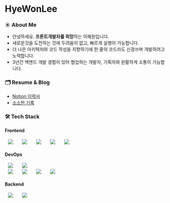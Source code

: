 # HyeWonLee

### ☀️ About Me
- 안녕하세요. **프론트개발자를 희망**하는 이혜원입니다.
- 새로운것을 도전하는 것에 두려움이 없고, 빠르게 실행이 가능합니다.
- 더 나은 아키텍처와 코드 작성을 지향하기에 한 줄의 코드라도 신경쓰며 개발하려고 노력합니다.
- 3년간 백엔드 개발 경험이 있어 협업하는 개발자, 기획자와 원활하게 소통이 가능합니다.<br>

### 🗂 Resume & Blog 
- [Notion 이력서](https://hwlee.notion.site/c065579b301f483cb4c2f67080deef31)
- [소소한 기록](https://velog.io/@hwlee8042)

### 🛠 Tech Stack
#### Frontend
<a><img src="https://img.shields.io/badge/HTML5-E34F26?style=flat-square&logo=HTML5&logoColor=white" style="height : auto; margin-left : 10px; margin-right : 10px;"/></a>&nbsp;
<a><img src="https://img.shields.io/badge/CSS3-1572B6?style=flat-square&logo=CSS3&logoColor=white" style="height : auto; margin-left : 10px; margin-right : 10px;"/></a>&nbsp;
<a><img src="https://img.shields.io/badge/Javascript-F7DF1E?style=flat-square&logo=Javascript&logoColor=white" style="height : auto; margin-left : 10px; margin-right : 10px;"/></a>&nbsp;
<a><img src="https://img.shields.io/badge/React-61DAFB?style=flat-square&logo=React&logoColor=white" style="height : auto; margin-left : 10px; margin-right : 
10px;"/></a>&nbsp;
<a><img src="https://img.shields.io/badge/Redux-764ABC?style=flat-square&logo=React&logoColor=white" style="height : auto; margin-left : 10px; margin-right : 
10px;"/></a>&nbsp;
<br>
#### DevOps
<a><img src="https://img.shields.io/badge/Oracle-F80000?style=flat-square&logo=Oracle&logoColor=white" style="height : auto; margin-left : 10px; margin-right : 10px;"/></a>&nbsp;
<a><img src="https://img.shields.io/badge/PostgreSQL-4169E1?style=flat-square&logo=PostgreSQL&logoColor=white" style="height : auto; margin-left : 10px; margin-right : 10px;"/></a>&nbsp;
<br/>
<a><img src="https://img.shields.io/badge/Git-F05032?style=flat-square&logo=Git&logoColor=white" style="height : auto; margin-left : 10px; margin-right : 10px;"/></a>&nbsp;
<a><img src="https://img.shields.io/badge/Linux-FCC624?style=flat-square&logo=Linux&logoColor=white" style="height : auto; margin-left : 10px; margin-right : 10px;"/></a>&nbsp;
<a><img src="https://img.shields.io/badge/Jenkins-D24939?style=flat-square&logo=Jenkins&logoColor=white" style="height : auto; margin-left : 10px; margin-right : 10px;"/></a>&nbsp;
<a><img src="https://img.shields.io/badge/AmazonS3-569A31?style=flat-square&logo=AmazonS3&logoColor=white" style="height : auto; margin-left : 10px; margin-right : 10px;"/></a>&nbsp;
<br/>
#### Backend
<a><img src="https://img.shields.io/badge/Java-007396?style=flat-square&logo=Java&logoColor=white" style="height : auto; margin-left : 10px; margin-right : 10px;"/></a>&nbsp;
<a><img src="https://img.shields.io/badge/SpringFramework-6DB33F?style=flat-square&logo=Spring&logoColor=white" style="height : auto; margin-left : 10px; margin-right : 10px;"/></a>&nbsp;
<br>


